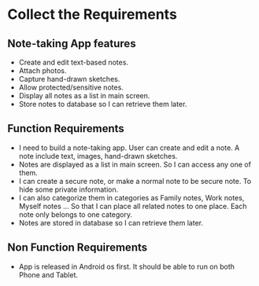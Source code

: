 # Collect the Requirements
## Note-taking App features
* Create and edit text-based notes.
* Attach photos.
* Capture hand-drawn sketches.
* Allow protected/sensitive notes.
* Display all notes as a list in main screen.
* Store notes to database so I can retrieve them later.
## Function Requirements
* I need to build a note-taking app. User can create and edit a note. A note include text, images, hand-drawn sketches.
* Notes are displayed as a list in main screen. So I can access any one of  them.
* I can create a secure note, or make a normal note to be secure note. To hide some private information.
* I can also categorize them in categories as Family notes, Work notes, Myself notes ... So that I can place all related notes to one place. Each note only belongs to one category.
* Notes are stored in database so I can retrieve them later.

## Non Function Requirements
* App is released in Android os first. It should be able to run on both Phone and Tablet.